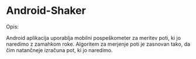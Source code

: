 # Android-Shaker

Opis:

Android aplikacija uporablja mobilni pospeškometer za meritev poti, ki jo naredimo z zamahkom roke. Algoritem za merjenje poti je zasnovan tako, da čim natančneje izračuna pot, ki jo naredimo.
